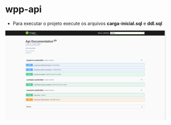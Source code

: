 # wpp-api

* Para executar o projeto execute os arquivos <b>carga-inicial.sql</b> e <b>ddl.sql</b>


![Pagnia Web](./src/main/resources/static/swagger.png)